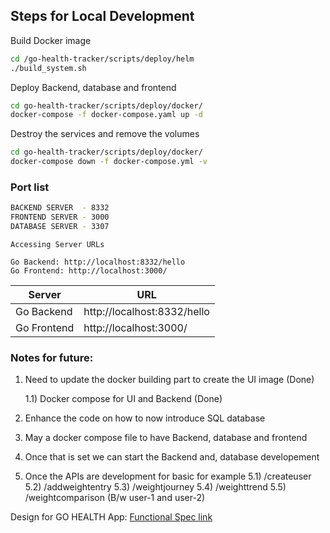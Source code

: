 ## Steps for Local Development

Build Docker image
```bash
cd /go-health-tracker/scripts/deploy/helm
./build_system.sh
```

Deploy Backend, database and frontend
```bash
cd go-health-tracker/scripts/deploy/docker/
docker-compose -f docker-compose.yaml up -d
```

Destroy the services and remove the volumes
```bash
cd go-health-tracker/scripts/deploy/docker/
docker-compose down -f docker-compose.yml -v
```
### Port list
```bash
BACKEND SERVER  - 8332
FRONTEND SERVER - 3000
DATABASE SERVER - 3307
```

```
Accessing Server URLs

Go Backend: http://localhost:8332/hello
Go Frontend: http://localhost:3000/
```
| Server    | URL    |
|--------------|--------------|
| Go Backend  | http://localhost:8332/hello  | 
| Go Frontend  | http://localhost:3000/  |


### Notes for future:

1) Need to update the docker building part to create the UI image (Done)
    
    1.1) Docker compose for UI and Backend (Done)
2) Enhance the code on how to now introduce SQL database
3) May a docker compose file to have Backend, database and frontend
4) Once that is set we can start the Backend and, database developement
5) Once the APIs are development for basic for example
    5.1) /createuser
    5.2) /addweightentry
    5.3) /weightjourney
    5.4) /weighttrend
    5.5) /weightcomparison (B/w user-1 and user-2)

Design for GO HEALTH App: [Functional Spec link](https://mysidehussle.notion.site/Go-Health-Technical-Design-Document-14ddfe6efb398057a0c2f4a09c86284b)
